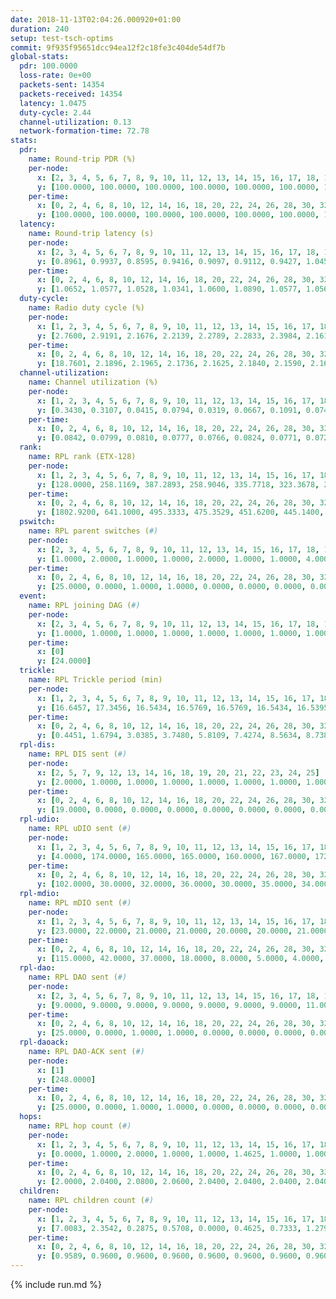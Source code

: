 ```yaml
---
date: 2018-11-13T02:04:26.000920+01:00
duration: 240
setup: test-tsch-optims
commit: 9f935f95651dcc94ea12f2c18fe3c404de54df7b
global-stats:
  pdr: 100.0000
  loss-rate: 0e+00
  packets-sent: 14354
  packets-received: 14354
  latency: 1.0475
  duty-cycle: 2.44
  channel-utilization: 0.13
  network-formation-time: 72.78
stats:
  pdr:
    name: Round-trip PDR (%)
    per-node:
      x: [2, 3, 4, 5, 6, 7, 8, 9, 10, 11, 12, 13, 14, 15, 16, 17, 18, 19, 20, 21, 22, 23, 24, 25]
      y: [100.0000, 100.0000, 100.0000, 100.0000, 100.0000, 100.0000, 100.0000, 100.0000, 100.0000, 100.0000, 100.0000, 100.0000, 100.0000, 100.0000, 100.0000, 100.0000, 100.0000, 100.0000, 100.0000, 100.0000, 100.0000, 100.0000, 100.0000, 100.0000]
    per-time:
      x: [0, 2, 4, 6, 8, 10, 12, 14, 16, 18, 20, 22, 24, 26, 28, 30, 32, 34, 36, 38, 40, 42, 44, 46, 48, 50, 52, 54, 56, 58, 60, 62, 64, 66, 68, 70, 72, 74, 76, 78, 80, 82, 84, 86, 88, 90, 92, 94, 96, 98, 100, 102, 104, 106, 108, 110, 112, 114, 116, 118, 120, 122, 124, 126, 128, 130, 132, 134, 136, 138, 140, 142, 144, 146, 148, 150, 152, 154, 156, 158, 160, 162, 164, 166, 168, 170, 172, 174, 176, 178, 180, 182, 184, 186, 188, 190, 192, 194, 196, 198, 200, 202, 204, 206, 208, 210, 212, 214, 216, 218, 220, 222, 224, 226, 228, 230, 232, 234, 236, 238, 240]
      y: [100.0000, 100.0000, 100.0000, 100.0000, 100.0000, 100.0000, 100.0000, 100.0000, 100.0000, 100.0000, 100.0000, 100.0000, 100.0000, 100.0000, 100.0000, 100.0000, 100.0000, 100.0000, 100.0000, 100.0000, 100.0000, 100.0000, 100.0000, 100.0000, 100.0000, 100.0000, 100.0000, 100.0000, 100.0000, 100.0000, 100.0000, 100.0000, 100.0000, 100.0000, 100.0000, 100.0000, 100.0000, 100.0000, 100.0000, 100.0000, 100.0000, 100.0000, 100.0000, 100.0000, 100.0000, 100.0000, 100.0000, 100.0000, 100.0000, 100.0000, 100.0000, 100.0000, 100.0000, 100.0000, 100.0000, 100.0000, 100.0000, 100.0000, 100.0000, 100.0000, 100.0000, 100.0000, 100.0000, 100.0000, 100.0000, 100.0000, 100.0000, 100.0000, 100.0000, 100.0000, 100.0000, 100.0000, 100.0000, 100.0000, 100.0000, 100.0000, 100.0000, 100.0000, 100.0000, 100.0000, 100.0000, 100.0000, 100.0000, 100.0000, 100.0000, 100.0000, 100.0000, 100.0000, 100.0000, 100.0000, 100.0000, 100.0000, 100.0000, 100.0000, 100.0000, 100.0000, 100.0000, 100.0000, 100.0000, 100.0000, 100.0000, 100.0000, 100.0000, 100.0000, 100.0000, 100.0000, 100.0000, 100.0000, 100.0000, 100.0000, 100.0000, 100.0000, 100.0000, 100.0000, 100.0000, 100.0000, 100.0000, 100.0000, 100.0000, 100.0000, null]
  latency:
    name: Round-trip latency (s)
    per-node:
      x: [2, 3, 4, 5, 6, 7, 8, 9, 10, 11, 12, 13, 14, 15, 16, 17, 18, 19, 20, 21, 22, 23, 24, 25]
      y: [0.8961, 0.9937, 0.8595, 0.9416, 0.9097, 0.9112, 0.9427, 1.0455, 0.8910, 0.9916, 0.9584, 1.0523, 1.1202, 1.0227, 1.0238, 1.1461, 1.0538, 1.1772, 1.1850, 1.2230, 1.1391, 1.2387, 1.2190, 1.1878]
    per-time:
      x: [0, 2, 4, 6, 8, 10, 12, 14, 16, 18, 20, 22, 24, 26, 28, 30, 32, 34, 36, 38, 40, 42, 44, 46, 48, 50, 52, 54, 56, 58, 60, 62, 64, 66, 68, 70, 72, 74, 76, 78, 80, 82, 84, 86, 88, 90, 92, 94, 96, 98, 100, 102, 104, 106, 108, 110, 112, 114, 116, 118, 120, 122, 124, 126, 128, 130, 132, 134, 136, 138, 140, 142, 144, 146, 148, 150, 152, 154, 156, 158, 160, 162, 164, 166, 168, 170, 172, 174, 176, 178, 180, 182, 184, 186, 188, 190, 192, 194, 196, 198, 200, 202, 204, 206, 208, 210, 212, 214, 216, 218, 220, 222, 224, 226, 228, 230, 232, 234, 236, 238, 240]
      y: [1.0652, 1.0577, 1.0528, 1.0341, 1.0600, 1.0890, 1.0577, 1.0569, 1.0658, 1.0574, 1.0765, 1.0675, 1.0433, 1.0571, 1.0791, 1.0714, 1.0712, 1.0588, 1.0663, 1.0465, 1.0602, 1.0678, 1.0737, 1.0548, 1.0520, 1.0524, 1.0497, 1.0544, 1.0858, 1.0651, 1.1114, 1.0815, 1.0900, 1.0487, 1.0904, 1.0926, 1.0966, 1.0999, 1.0999, 1.0732, 1.0661, 1.1294, 1.1371, 1.1185, 1.0540, 1.0389, 1.0313, 1.0444, 1.0164, 1.0286, 1.0302, 1.0234, 1.0182, 1.0377, 1.0356, 1.0265, 1.0378, 1.0422, 1.0559, 1.0511, 1.0431, 1.0682, 1.0461, 1.0458, 1.0330, 1.0437, 1.0454, 1.0340, 1.0656, 1.0498, 1.0520, 1.0489, 1.0610, 1.0322, 1.0489, 1.0422, 1.0306, 1.0541, 1.0387, 1.0574, 1.0719, 1.0269, 1.0503, 1.0534, 1.0348, 1.0281, 1.0431, 1.0155, 1.0078, 1.0366, 1.0196, 1.0127, 1.0163, 1.0137, 1.0026, 1.0357, 1.0359, 1.0242, 1.0144, 1.0105, 1.0343, 1.0466, 1.0235, 1.0340, 1.0276, 1.0211, 1.0230, 1.0178, 1.0390, 1.0050, 1.0078, 1.0170, 1.0117, 1.0287, 1.0196, 1.0227, 1.0128, 1.0081, 1.0129, 1.0301, null]
  duty-cycle:
    name: Radio duty cycle (%)
    per-node:
      x: [1, 2, 3, 4, 5, 6, 7, 8, 9, 10, 11, 12, 13, 14, 15, 16, 17, 18, 19, 20, 21, 22, 23, 24, 25]
      y: [2.7600, 2.9191, 2.1676, 2.2139, 2.2789, 2.2833, 2.3984, 2.1616, 2.1445, 2.1643, 2.1713, 2.4240, 2.5121, 2.1902, 2.2437, 2.2727, 2.1609, 2.3605, 2.4353, 2.4281, 2.3069, 2.2963, 2.3154, 2.3580, 2.3128]
    per-time:
      x: [0, 2, 4, 6, 8, 10, 12, 14, 16, 18, 20, 22, 24, 26, 28, 30, 32, 34, 36, 38, 40, 42, 44, 46, 48, 50, 52, 54, 56, 58, 60, 62, 64, 66, 68, 70, 72, 74, 76, 78, 80, 82, 84, 86, 88, 90, 92, 94, 96, 98, 100, 102, 104, 106, 108, 110, 112, 114, 116, 118, 120, 122, 124, 126, 128, 130, 132, 134, 136, 138, 140, 142, 144, 146, 148, 150, 152, 154, 156, 158, 160, 162, 164, 166, 168, 170, 172, 174, 176, 178, 180, 182, 184, 186, 188, 190, 192, 194, 196, 198, 200, 202, 204, 206, 208, 210, 212, 214, 216, 218, 220, 222, 224, 226, 228, 230, 232, 234, 236, 238, 240]
      y: [18.7601, 2.1896, 2.1965, 2.1736, 2.1625, 2.1840, 2.1590, 2.1662, 2.1667, 2.1625, 2.1611, 2.1601, 2.1681, 2.1519, 2.2117, 2.1823, 2.1642, 2.1640, 2.1690, 2.1610, 2.1572, 2.1554, 2.1735, 2.1634, 2.1677, 2.1654, 2.1697, 2.1656, 2.1836, 2.1903, 2.1829, 2.1964, 2.2029, 2.1844, 2.1795, 2.1829, 2.1987, 2.2099, 2.1811, 2.1768, 2.8822, 2.8883, 2.9120, 2.8915, 2.1889, 2.1693, 2.1583, 2.1586, 2.1662, 2.1510, 2.1600, 2.1673, 2.1565, 2.1501, 2.1647, 2.1607, 2.1653, 2.1857, 2.1844, 2.1831, 2.1783, 2.1892, 2.1898, 2.1864, 2.1876, 2.1805, 2.1817, 2.1606, 2.1788, 2.1819, 2.1836, 2.1572, 2.1821, 2.1587, 2.1788, 2.2043, 2.1725, 2.1690, 2.1857, 2.1712, 2.2030, 2.1827, 2.1800, 2.1775, 2.1725, 2.1775, 2.1816, 2.1810, 2.1642, 2.1636, 2.1745, 2.1660, 2.1807, 2.1708, 2.1784, 2.1647, 2.1657, 2.1821, 2.1674, 2.1763, 2.1604, 2.1894, 2.1804, 2.1771, 2.1725, 2.1738, 2.1511, 2.1816, 2.1735, 2.1893, 2.1678, 2.1766, 2.1811, 2.1615, 2.1813, 2.1678, 2.1809, 2.1596, 2.1687, 2.1733, null]
  channel-utilization:
    name: Channel utilization (%)
    per-node:
      x: [1, 2, 3, 4, 5, 6, 7, 8, 9, 10, 11, 12, 13, 14, 15, 16, 17, 18, 19, 20, 21, 22, 23, 24, 25]
      y: [0.3430, 0.3107, 0.0415, 0.0794, 0.0319, 0.0667, 0.1091, 0.0742, 0.0312, 0.0703, 0.0325, 0.1755, 0.1346, 0.0330, 0.0616, 0.0791, 0.0366, 0.0999, 0.0480, 0.0619, 0.0339, 0.0394, 0.0339, 0.0316, 0.0312]
    per-time:
      x: [0, 2, 4, 6, 8, 10, 12, 14, 16, 18, 20, 22, 24, 26, 28, 30, 32, 34, 36, 38, 40, 42, 44, 46, 48, 50, 52, 54, 56, 58, 60, 62, 64, 66, 68, 70, 72, 74, 76, 78, 80, 82, 84, 86, 88, 90, 92, 94, 96, 98, 100, 102, 104, 106, 108, 110, 112, 114, 116, 118, 120, 122, 124, 126, 128, 130, 132, 134, 136, 138, 140, 142, 144, 146, 148, 150, 152, 154, 156, 158, 160, 162, 164, 166, 168, 170, 172, 174, 176, 178, 180, 182, 184, 186, 188, 190, 192, 194, 196, 198, 200, 202, 204, 206, 208, 210, 212, 214, 216, 218, 220, 222, 224, 226, 228, 230, 232, 234, 236, 238, 240]
      y: [0.0842, 0.0799, 0.0810, 0.0777, 0.0766, 0.0824, 0.0771, 0.0723, 0.0762, 0.0800, 0.0764, 0.0757, 0.0781, 0.0732, 0.0915, 0.0815, 0.0781, 0.0762, 0.0785, 0.0766, 0.0727, 0.0758, 0.0780, 0.0753, 0.0739, 0.0758, 0.0782, 0.0756, 0.0815, 0.0839, 0.0837, 0.0848, 0.0880, 0.0812, 0.0790, 0.0832, 0.0860, 0.0889, 0.0799, 0.0810, 0.3298, 0.2828, 0.3021, 0.2979, 0.0817, 0.0772, 0.0746, 0.0730, 0.0761, 0.0711, 0.0743, 0.0765, 0.0739, 0.0733, 0.0771, 0.0751, 0.0794, 0.0838, 0.0825, 0.0822, 0.0814, 0.0851, 0.0852, 0.0844, 0.0842, 0.0794, 0.0802, 0.0736, 0.0789, 0.0795, 0.0797, 0.0744, 0.0790, 0.0734, 0.0806, 0.0855, 0.0766, 0.0750, 0.0813, 0.0781, 0.0856, 0.0805, 0.0804, 0.0798, 0.0765, 0.0788, 0.0775, 0.0789, 0.0750, 0.0748, 0.0787, 0.0762, 0.0806, 0.0774, 0.0799, 0.0754, 0.0770, 0.0832, 0.0771, 0.0805, 0.0749, 0.0841, 0.0790, 0.0798, 0.0779, 0.0796, 0.0723, 0.0817, 0.0791, 0.0831, 0.0756, 0.0777, 0.0797, 0.0759, 0.0804, 0.0769, 0.0800, 0.0754, 0.0773, 0.0764, null]
  rank:
    name: RPL rank (ETX-128)
    per-node:
      x: [1, 2, 3, 4, 5, 6, 7, 8, 9, 10, 11, 12, 13, 14, 15, 16, 17, 18, 19, 20, 21, 22, 23, 24, 25]
      y: [128.0000, 258.1169, 387.2893, 258.9046, 335.7718, 323.3678, 280.2033, 301.5768, 434.8811, 275.9876, 439.9431, 379.1728, 403.0664, 494.1619, 481.2049, 489.3347, 558.7652, 569.7224, 580.2857, 593.2066, 683.8745, 709.2459, 746.0754, 717.4297, 962.5524]
    per-time:
      x: [0, 2, 4, 6, 8, 10, 12, 14, 16, 18, 20, 22, 24, 26, 28, 30, 32, 34, 36, 38, 40, 42, 44, 46, 48, 50, 52, 54, 56, 58, 60, 62, 64, 66, 68, 70, 72, 74, 76, 78, 80, 82, 84, 86, 88, 90, 92, 94, 96, 98, 100, 102, 104, 106, 108, 110, 112, 114, 116, 118, 120, 122, 124, 126, 128, 130, 132, 134, 136, 138, 140, 142, 144, 146, 148, 150, 152, 154, 156, 158, 160, 162, 164, 166, 168, 170, 172, 174, 176, 178, 180, 182, 184, 186, 188, 190, 192, 194, 196, 198, 200, 202, 204, 206, 208, 210, 212, 214, 216, 218, 220, 222, 224, 226, 228, 230, 232, 234, 236, 238, 240]
      y: [1802.9200, 641.1000, 495.3333, 475.3529, 451.6200, 445.1400, 453.6000, 447.4000, 449.2800, 445.9400, 452.5600, 448.2800, 450.6471, 444.4600, 455.5400, 455.8400, 461.0600, 479.9200, 486.8200, 480.2500, 470.0000, 469.4600, 479.9400, 478.5400, 478.7000, 524.3000, 516.3922, 517.0800, 518.1400, 512.7800, 504.0185, 481.5385, 487.1000, 489.2000, 496.2200, 493.8431, 481.6863, 466.1296, 452.7800, 462.1800, 367.9677, 276.9436, 276.9264, 287.6250, 479.0962, 468.1200, 446.7037, 443.1600, 443.6275, 434.3400, 434.0588, 430.6600, 431.4000, 431.2200, 433.8600, 422.2745, 428.5283, 433.2200, 434.1000, 444.0600, 452.8200, 474.5000, 478.9600, 479.8400, 468.5185, 456.1961, 462.3462, 443.1176, 431.0400, 428.5000, 435.0400, 437.1200, 434.0800, 437.0200, 438.8235, 448.1698, 436.5000, 431.6800, 436.1400, 436.5000, 440.4706, 435.3725, 425.9000, 426.4800, 439.8431, 433.8039, 441.2200, 444.5385, 436.9216, 437.6275, 442.6863, 453.2157, 458.5686, 467.0769, 451.1600, 447.8077, 445.1200, 467.4510, 468.3137, 446.6731, 440.9000, 450.2200, 446.0000, 445.2400, 447.5800, 456.9000, 455.2549, 452.9038, 447.0600, 444.0588, 441.3137, 435.1600, 430.2400, 435.5600, 440.1200, 447.5600, 444.5000, 444.2600, 443.5000, 439.9608, 256.0000]
  pswitch:
    name: RPL parent switches (#)
    per-node:
      x: [2, 3, 4, 5, 6, 7, 8, 9, 10, 11, 12, 13, 14, 15, 16, 17, 18, 19, 20, 21, 22, 23, 24, 25]
      y: [1.0000, 2.0000, 1.0000, 1.0000, 2.0000, 1.0000, 1.0000, 4.0000, 1.0000, 6.0000, 3.0000, 1.0000, 7.0000, 4.0000, 2.0000, 7.0000, 5.0000, 5.0000, 2.0000, 7.0000, 4.0000, 12.0000, 9.0000, 8.0000]
    per-time:
      x: [0, 2, 4, 6, 8, 10, 12, 14, 16, 18, 20, 22, 24, 26, 28, 30, 32, 34, 36, 38, 40, 42, 44, 46, 48, 50, 52, 54, 56, 58, 60, 62, 64, 66, 68, 70, 72, 74, 76, 78, 80, 82, 84, 86, 88, 90, 92, 94, 96, 98, 100, 102, 104, 106, 108, 110, 112, 114, 116, 118, 120, 122, 124, 126, 128, 130, 132, 134, 136, 138, 140, 142, 144, 146, 148, 150, 152, 154, 156, 158, 160, 162, 164, 166, 168, 170, 172, 174, 176, 178, 180, 182, 184, 186, 188, 190, 192, 194, 196, 198, 200, 202, 204, 206, 208, 210, 212, 214, 216, 218, 220, 222, 224, 226, 228, 230, 232, 234, 236, 238]
      y: [25.0000, 0.0000, 1.0000, 1.0000, 0.0000, 0.0000, 0.0000, 0.0000, 0.0000, 0.0000, 0.0000, 0.0000, 1.0000, 0.0000, 0.0000, 0.0000, 0.0000, 0.0000, 0.0000, 2.0000, 1.0000, 0.0000, 0.0000, 0.0000, 0.0000, 0.0000, 1.0000, 0.0000, 0.0000, 0.0000, 4.0000, 2.0000, 0.0000, 0.0000, 0.0000, 1.0000, 1.0000, 4.0000, 0.0000, 0.0000, 1.0000, 0.0000, 0.0000, 1.0000, 2.0000, 0.0000, 4.0000, 0.0000, 1.0000, 0.0000, 1.0000, 0.0000, 0.0000, 0.0000, 0.0000, 1.0000, 3.0000, 0.0000, 0.0000, 0.0000, 0.0000, 0.0000, 0.0000, 0.0000, 4.0000, 1.0000, 2.0000, 1.0000, 0.0000, 0.0000, 0.0000, 0.0000, 0.0000, 0.0000, 1.0000, 3.0000, 0.0000, 0.0000, 0.0000, 0.0000, 1.0000, 1.0000, 0.0000, 0.0000, 1.0000, 1.0000, 0.0000, 2.0000, 1.0000, 1.0000, 1.0000, 1.0000, 1.0000, 2.0000, 0.0000, 2.0000, 0.0000, 1.0000, 1.0000, 2.0000, 0.0000, 0.0000, 1.0000, 0.0000, 0.0000, 0.0000, 1.0000, 2.0000, 0.0000, 1.0000, 1.0000, 0.0000, 0.0000, 0.0000, 0.0000, 0.0000, 0.0000, 0.0000, 0.0000, 1.0000]
  event:
    name: RPL joining DAG (#)
    per-node:
      x: [2, 3, 4, 5, 6, 7, 8, 9, 10, 11, 12, 13, 14, 15, 16, 17, 18, 19, 20, 21, 22, 23, 24, 25]
      y: [1.0000, 1.0000, 1.0000, 1.0000, 1.0000, 1.0000, 1.0000, 1.0000, 1.0000, 1.0000, 1.0000, 1.0000, 1.0000, 1.0000, 1.0000, 1.0000, 1.0000, 1.0000, 1.0000, 1.0000, 1.0000, 1.0000, 1.0000, 1.0000]
    per-time:
      x: [0]
      y: [24.0000]
  trickle:
    name: RPL Trickle period (min)
    per-node:
      x: [1, 2, 3, 4, 5, 6, 7, 8, 9, 10, 11, 12, 13, 14, 15, 16, 17, 18, 19, 20, 21, 22, 23, 24, 25]
      y: [16.6457, 17.3456, 16.5434, 16.5769, 16.5769, 16.5434, 16.5395, 16.5769, 16.4492, 16.5758, 16.3332, 16.5843, 16.5395, 16.2151, 16.5370, 16.5293, 16.5484, 16.3408, 16.4874, 16.5293, 16.4758, 16.3292, 16.3721, 16.3522, 16.3477]
    per-time:
      x: [0, 2, 4, 6, 8, 10, 12, 14, 16, 18, 20, 22, 24, 26, 28, 30, 32, 34, 36, 38, 40, 42, 44, 46, 48, 50, 52, 54, 56, 58, 60, 62, 64, 66, 68, 70, 72, 74, 76, 78, 80, 82, 84, 86, 88, 90, 92, 94, 96, 98, 100, 102, 104, 106, 108, 110, 112, 114, 116, 118, 120, 122, 124, 126, 128, 130, 132, 134, 136, 138, 140, 142, 144, 146, 148, 150, 152, 154, 156, 158, 160, 162, 164, 166, 168, 170, 172, 174, 176, 178, 180, 182, 184, 186, 188, 190, 192, 194, 196, 198, 200, 202, 204, 206, 208, 210, 212, 214, 216, 218, 220, 222, 224, 226, 228, 230, 232, 234, 236, 238, 240]
      y: [0.4451, 1.6794, 3.0385, 3.7480, 5.8109, 7.4274, 8.5634, 8.7381, 9.9615, 14.8548, 16.0782, 17.4763, 17.4763, 17.4763, 17.4763, 17.4763, 17.4763, 17.4763, 17.4763, 17.4763, 17.4763, 17.4763, 17.4763, 17.4763, 17.4763, 17.4763, 17.4763, 17.4763, 17.4763, 17.4763, 17.4763, 17.4763, 17.4763, 17.4763, 17.4763, 17.4763, 17.4763, 17.4763, 17.4763, 17.4763, 17.4763, 17.4763, 17.4763, 17.4763, 17.4763, 17.4763, 17.4763, 17.4763, 17.4763, 17.4763, 17.4763, 17.4763, 17.4763, 17.4763, 17.4763, 17.4763, 17.4763, 17.4763, 17.4763, 17.4763, 17.4763, 17.4763, 17.4763, 17.4763, 17.4763, 17.4763, 17.4763, 17.4763, 17.4763, 17.4763, 17.4763, 17.4763, 17.4763, 17.4763, 17.4763, 17.4763, 17.4763, 17.4763, 17.4763, 17.4763, 17.4763, 17.4763, 17.4763, 17.4763, 17.4763, 17.4763, 17.4763, 17.4763, 17.4763, 17.4763, 17.4763, 17.4763, 17.4763, 17.4763, 17.4763, 17.4763, 17.4763, 17.4763, 17.4763, 17.4763, 17.4763, 17.4763, 17.4763, 17.4763, 17.4763, 17.4763, 17.4763, 17.4763, 17.4763, 17.4763, 17.4763, 17.4763, 17.4763, 17.4763, 17.4763, 17.4763, 17.4763, 17.4763, 17.4763, 17.4763, 17.4763]
  rpl-dis:
    name: RPL DIS sent (#)
    per-node:
      x: [2, 5, 7, 9, 12, 13, 14, 16, 18, 19, 20, 21, 22, 23, 24, 25]
      y: [2.0000, 1.0000, 1.0000, 1.0000, 1.0000, 1.0000, 1.0000, 1.0000, 1.0000, 2.0000, 1.0000, 2.0000, 2.0000, 1.0000, 1.0000, 2.0000]
    per-time:
      x: [0, 2, 4, 6, 8, 10, 12, 14, 16, 18, 20, 22, 24, 26, 28, 30, 32, 34, 36, 38, 40, 42, 44, 46, 48, 50, 52, 54, 56, 58, 60, 62, 64, 66, 68, 70, 72, 74, 76, 78, 80, 82, 84]
      y: [19.0000, 0.0000, 0.0000, 0.0000, 0.0000, 0.0000, 0.0000, 0.0000, 0.0000, 0.0000, 0.0000, 0.0000, 0.0000, 0.0000, 0.0000, 0.0000, 0.0000, 0.0000, 0.0000, 0.0000, 0.0000, 0.0000, 0.0000, 0.0000, 0.0000, 0.0000, 0.0000, 0.0000, 0.0000, 0.0000, 0.0000, 0.0000, 0.0000, 0.0000, 0.0000, 0.0000, 0.0000, 0.0000, 0.0000, 0.0000, 0.0000, 1.0000, 1.0000]
  rpl-udio:
    name: RPL uDIO sent (#)
    per-node:
      x: [1, 2, 3, 4, 5, 6, 7, 8, 9, 10, 11, 12, 13, 14, 15, 16, 17, 18, 19, 20, 21, 22, 23, 24, 25]
      y: [4.0000, 174.0000, 165.0000, 165.0000, 160.0000, 167.0000, 172.0000, 164.0000, 163.0000, 165.0000, 170.0000, 166.0000, 162.0000, 166.0000, 165.0000, 170.0000, 167.0000, 151.0000, 170.0000, 164.0000, 175.0000, 167.0000, 166.0000, 172.0000, 167.0000]
    per-time:
      x: [0, 2, 4, 6, 8, 10, 12, 14, 16, 18, 20, 22, 24, 26, 28, 30, 32, 34, 36, 38, 40, 42, 44, 46, 48, 50, 52, 54, 56, 58, 60, 62, 64, 66, 68, 70, 72, 74, 76, 78, 80, 82, 84, 86, 88, 90, 92, 94, 96, 98, 100, 102, 104, 106, 108, 110, 112, 114, 116, 118, 120, 122, 124, 126, 128, 130, 132, 134, 136, 138, 140, 142, 144, 146, 148, 150, 152, 154, 156, 158, 160, 162, 164, 166, 168, 170, 172, 174, 176, 178, 180, 182, 184, 186, 188, 190, 192, 194, 196, 198, 200, 202, 204, 206, 208, 210, 212, 214, 216, 218, 220, 222, 224, 226, 228, 230, 232, 234, 236, 238, 240]
      y: [102.0000, 30.0000, 32.0000, 36.0000, 30.0000, 35.0000, 34.0000, 33.0000, 29.0000, 31.0000, 31.0000, 32.0000, 32.0000, 34.0000, 33.0000, 33.0000, 39.0000, 34.0000, 35.0000, 32.0000, 29.0000, 31.0000, 30.0000, 33.0000, 29.0000, 40.0000, 32.0000, 34.0000, 35.0000, 28.0000, 39.0000, 34.0000, 37.0000, 31.0000, 30.0000, 36.0000, 31.0000, 34.0000, 35.0000, 30.0000, 41.0000, 40.0000, 32.0000, 26.0000, 32.0000, 34.0000, 35.0000, 34.0000, 31.0000, 32.0000, 28.0000, 32.0000, 31.0000, 31.0000, 33.0000, 30.0000, 33.0000, 28.0000, 32.0000, 33.0000, 33.0000, 40.0000, 28.0000, 37.0000, 29.0000, 34.0000, 27.0000, 30.0000, 33.0000, 30.0000, 34.0000, 36.0000, 29.0000, 30.0000, 34.0000, 36.0000, 37.0000, 30.0000, 37.0000, 33.0000, 32.0000, 36.0000, 31.0000, 34.0000, 33.0000, 31.0000, 35.0000, 34.0000, 31.0000, 29.0000, 39.0000, 35.0000, 32.0000, 31.0000, 33.0000, 30.0000, 32.0000, 33.0000, 37.0000, 33.0000, 29.0000, 38.0000, 29.0000, 30.0000, 36.0000, 29.0000, 34.0000, 30.0000, 29.0000, 35.0000, 29.0000, 33.0000, 31.0000, 33.0000, 32.0000, 34.0000, 31.0000, 35.0000, 30.0000, 28.0000, 11.0000]
  rpl-mdio:
    name: RPL mDIO sent (#)
    per-node:
      x: [1, 2, 3, 4, 5, 6, 7, 8, 9, 10, 11, 12, 13, 14, 15, 16, 17, 18, 19, 20, 21, 22, 23, 24, 25]
      y: [23.0000, 22.0000, 21.0000, 21.0000, 20.0000, 20.0000, 21.0000, 22.0000, 24.0000, 21.0000, 26.0000, 21.0000, 21.0000, 28.0000, 21.0000, 21.0000, 22.0000, 26.0000, 21.0000, 20.0000, 21.0000, 25.0000, 25.0000, 25.0000, 25.0000]
    per-time:
      x: [0, 2, 4, 6, 8, 10, 12, 14, 16, 18, 20, 22, 24, 26, 28, 30, 32, 34, 36, 38, 40, 42, 44, 46, 48, 50, 52, 54, 56, 58, 60, 62, 64, 66, 68, 70, 72, 74, 76, 78, 80, 82, 84, 86, 88, 90, 92, 94, 96, 98, 100, 102, 104, 106, 108, 110, 112, 114, 116, 118, 120, 122, 124, 126, 128, 130, 132, 134, 136, 138, 140, 142, 144, 146, 148, 150, 152, 154, 156, 158, 160, 162, 164, 166, 168, 170, 172, 174, 176, 178, 180, 182, 184, 186, 188, 190, 192, 194, 196, 198, 200, 202, 204, 206, 208, 210, 212, 214, 216, 218, 220, 222, 224, 226, 228, 230, 232, 234, 236, 238, 240]
      y: [115.0000, 42.0000, 37.0000, 18.0000, 8.0000, 5.0000, 4.0000, 11.0000, 7.0000, 5.0000, 0.0000, 1.0000, 0.0000, 2.0000, 6.0000, 9.0000, 4.0000, 1.0000, 2.0000, 1.0000, 0.0000, 0.0000, 3.0000, 3.0000, 8.0000, 6.0000, 4.0000, 1.0000, 0.0000, 0.0000, 1.0000, 3.0000, 3.0000, 9.0000, 5.0000, 2.0000, 2.0000, 0.0000, 0.0000, 1.0000, 6.0000, 4.0000, 2.0000, 9.0000, 2.0000, 1.0000, 0.0000, 1.0000, 1.0000, 6.0000, 6.0000, 7.0000, 2.0000, 2.0000, 0.0000, 0.0000, 0.0000, 2.0000, 7.0000, 5.0000, 7.0000, 2.0000, 2.0000, 0.0000, 0.0000, 3.0000, 3.0000, 5.0000, 7.0000, 5.0000, 2.0000, 0.0000, 0.0000, 0.0000, 1.0000, 8.0000, 7.0000, 4.0000, 3.0000, 1.0000, 1.0000, 0.0000, 0.0000, 2.0000, 5.0000, 5.0000, 8.0000, 3.0000, 2.0000, 0.0000, 0.0000, 1.0000, 3.0000, 5.0000, 9.0000, 4.0000, 2.0000, 1.0000, 0.0000, 0.0000, 2.0000, 3.0000, 9.0000, 4.0000, 5.0000, 1.0000, 1.0000, 0.0000, 0.0000, 5.0000, 4.0000, 6.0000, 4.0000, 2.0000, 1.0000, 3.0000, 0.0000, 0.0000, 2.0000, 5.0000, 3.0000]
  rpl-dao:
    name: RPL DAO sent (#)
    per-node:
      x: [2, 3, 4, 5, 6, 7, 8, 9, 10, 11, 12, 13, 14, 15, 16, 17, 18, 19, 20, 21, 22, 23, 24, 25]
      y: [9.0000, 9.0000, 9.0000, 9.0000, 9.0000, 9.0000, 9.0000, 11.0000, 9.0000, 10.0000, 9.0000, 9.0000, 13.0000, 10.0000, 9.0000, 11.0000, 11.0000, 11.0000, 9.0000, 12.0000, 11.0000, 14.0000, 13.0000, 14.0000]
    per-time:
      x: [0, 2, 4, 6, 8, 10, 12, 14, 16, 18, 20, 22, 24, 26, 28, 30, 32, 34, 36, 38, 40, 42, 44, 46, 48, 50, 52, 54, 56, 58, 60, 62, 64, 66, 68, 70, 72, 74, 76, 78, 80, 82, 84, 86, 88, 90, 92, 94, 96, 98, 100, 102, 104, 106, 108, 110, 112, 114, 116, 118, 120, 122, 124, 126, 128, 130, 132, 134, 136, 138, 140, 142, 144, 146, 148, 150, 152, 154, 156, 158, 160, 162, 164, 166, 168, 170, 172, 174, 176, 178, 180, 182, 184, 186, 188, 190, 192, 194, 196, 198, 200, 202, 204, 206, 208, 210, 212, 214, 216, 218, 220, 222, 224, 226, 228, 230, 232, 234, 236, 238, 240]
      y: [25.0000, 0.0000, 1.0000, 1.0000, 0.0000, 0.0000, 0.0000, 0.0000, 0.0000, 0.0000, 0.0000, 0.0000, 1.0000, 0.0000, 22.0000, 0.0000, 0.0000, 0.0000, 1.0000, 2.0000, 1.0000, 0.0000, 0.0000, 0.0000, 0.0000, 0.0000, 1.0000, 1.0000, 14.0000, 5.0000, 4.0000, 2.0000, 0.0000, 2.0000, 0.0000, 1.0000, 1.0000, 4.0000, 0.0000, 0.0000, 3.0000, 1.0000, 5.0000, 6.0000, 2.0000, 1.0000, 3.0000, 0.0000, 2.0000, 0.0000, 1.0000, 2.0000, 0.0000, 0.0000, 2.0000, 2.0000, 4.0000, 9.0000, 1.0000, 0.0000, 4.0000, 0.0000, 1.0000, 1.0000, 5.0000, 2.0000, 2.0000, 1.0000, 1.0000, 2.0000, 0.0000, 6.0000, 2.0000, 0.0000, 3.0000, 3.0000, 0.0000, 1.0000, 4.0000, 2.0000, 2.0000, 1.0000, 1.0000, 1.0000, 2.0000, 4.0000, 4.0000, 2.0000, 2.0000, 2.0000, 1.0000, 1.0000, 3.0000, 3.0000, 1.0000, 2.0000, 0.0000, 2.0000, 3.0000, 5.0000, 5.0000, 1.0000, 1.0000, 1.0000, 0.0000, 0.0000, 2.0000, 5.0000, 1.0000, 2.0000, 1.0000, 1.0000, 2.0000, 2.0000, 6.0000, 0.0000, 2.0000, 1.0000, 0.0000, 1.0000, 0.0000]
  rpl-daoack:
    name: RPL DAO-ACK sent (#)
    per-node:
      x: [1]
      y: [248.0000]
    per-time:
      x: [0, 2, 4, 6, 8, 10, 12, 14, 16, 18, 20, 22, 24, 26, 28, 30, 32, 34, 36, 38, 40, 42, 44, 46, 48, 50, 52, 54, 56, 58, 60, 62, 64, 66, 68, 70, 72, 74, 76, 78, 80, 82, 84, 86, 88, 90, 92, 94, 96, 98, 100, 102, 104, 106, 108, 110, 112, 114, 116, 118, 120, 122, 124, 126, 128, 130, 132, 134, 136, 138, 140, 142, 144, 146, 148, 150, 152, 154, 156, 158, 160, 162, 164, 166, 168, 170, 172, 174, 176, 178, 180, 182, 184, 186, 188, 190, 192, 194, 196, 198, 200, 202, 204, 206, 208, 210, 212, 214, 216, 218, 220, 222, 224, 226, 228, 230, 232, 234, 236, 238, 240]
      y: [25.0000, 0.0000, 1.0000, 1.0000, 0.0000, 0.0000, 0.0000, 0.0000, 0.0000, 0.0000, 0.0000, 0.0000, 1.0000, 0.0000, 22.0000, 0.0000, 0.0000, 0.0000, 1.0000, 2.0000, 1.0000, 0.0000, 0.0000, 0.0000, 0.0000, 0.0000, 1.0000, 1.0000, 14.0000, 5.0000, 4.0000, 2.0000, 0.0000, 2.0000, 0.0000, 1.0000, 1.0000, 4.0000, 0.0000, 0.0000, 3.0000, 1.0000, 5.0000, 6.0000, 2.0000, 1.0000, 3.0000, 0.0000, 2.0000, 0.0000, 1.0000, 2.0000, 0.0000, 0.0000, 2.0000, 2.0000, 3.0000, 9.0000, 1.0000, 0.0000, 4.0000, 0.0000, 1.0000, 1.0000, 5.0000, 2.0000, 2.0000, 1.0000, 1.0000, 2.0000, 0.0000, 6.0000, 2.0000, 0.0000, 3.0000, 3.0000, 0.0000, 1.0000, 4.0000, 2.0000, 2.0000, 1.0000, 1.0000, 1.0000, 2.0000, 4.0000, 4.0000, 2.0000, 2.0000, 2.0000, 1.0000, 1.0000, 3.0000, 3.0000, 1.0000, 2.0000, 0.0000, 2.0000, 3.0000, 5.0000, 5.0000, 1.0000, 1.0000, 1.0000, 0.0000, 0.0000, 2.0000, 5.0000, 1.0000, 2.0000, 1.0000, 1.0000, 2.0000, 2.0000, 6.0000, 0.0000, 2.0000, 1.0000, 0.0000, 1.0000, 0.0000]
  hops:
    name: RPL hop count (#)
    per-node:
      x: [1, 2, 3, 4, 5, 6, 7, 8, 9, 10, 11, 12, 13, 14, 15, 16, 17, 18, 19, 20, 21, 22, 23, 24, 25]
      y: [0.0000, 1.0000, 2.0000, 1.0000, 1.0000, 1.4625, 1.0000, 1.0000, 2.0000, 1.0000, 2.0000, 1.5292, 2.0000, 2.2542, 2.1417, 2.0000, 3.0000, 2.5875, 3.0333, 3.0000, 3.5167, 3.1208, 3.6917, 3.6444, 3.6904]
    per-time:
      x: [0, 2, 4, 6, 8, 10, 12, 14, 16, 18, 20, 22, 24, 26, 28, 30, 32, 34, 36, 38, 40, 42, 44, 46, 48, 50, 52, 54, 56, 58, 60, 62, 64, 66, 68, 70, 72, 74, 76, 78, 80, 82, 84, 86, 88, 90, 92, 94, 96, 98, 100, 102, 104, 106, 108, 110, 112, 114, 116, 118, 120, 122, 124, 126, 128, 130, 132, 134, 136, 138, 140, 142, 144, 146, 148, 150, 152, 154, 156, 158, 160, 162, 164, 166, 168, 170, 172, 174, 176, 178, 180, 182, 184, 186, 188, 190, 192, 194, 196, 198, 200, 202, 204, 206, 208, 210, 212, 214, 216, 218, 220, 222, 224, 226, 228, 230, 232, 234, 236, 238]
      y: [2.0000, 2.0400, 2.0800, 2.0600, 2.0400, 2.0400, 2.0400, 2.0400, 2.0400, 2.0400, 2.0400, 2.0400, 2.0400, 2.0000, 2.0000, 2.0000, 2.0000, 2.0000, 2.0000, 2.0000, 2.0000, 2.0000, 2.0000, 2.0000, 2.0000, 2.0000, 2.0000, 2.0000, 2.0000, 2.1000, 2.2400, 2.2400, 2.2400, 2.2400, 2.2400, 2.2000, 2.1800, 2.1600, 2.1600, 2.1600, 2.1600, 2.1600, 2.1600, 2.1200, 2.0800, 2.0600, 2.0400, 2.0400, 2.0200, 2.0000, 1.9600, 1.9600, 1.9600, 1.9600, 1.9600, 1.9200, 2.2400, 2.2400, 2.2400, 2.2400, 2.2400, 2.2400, 2.2400, 2.2200, 2.1600, 2.1200, 2.1200, 2.1200, 2.1200, 2.1200, 2.1200, 2.1200, 2.1200, 2.1200, 2.1200, 2.1600, 2.1600, 2.1600, 2.1600, 2.1600, 2.1600, 2.1600, 2.1600, 2.1600, 2.1600, 2.1600, 2.1600, 2.1200, 2.1200, 2.1200, 2.1200, 2.1200, 2.1200, 2.1200, 2.1200, 2.1200, 2.1200, 2.1200, 2.1200, 2.1200, 2.1200, 2.1200, 2.1200, 2.1200, 2.1200, 2.1200, 2.1200, 2.1200, 2.1400, 2.1600, 2.1600, 2.1600, 2.1600, 2.1600, 2.1600, 2.1600, 2.1600, 2.1600, 2.1600, 2.1600]
  children:
    name: RPL children count (#)
    per-node:
      x: [1, 2, 3, 4, 5, 6, 7, 8, 9, 10, 11, 12, 13, 14, 15, 16, 17, 18, 19, 20, 21, 22, 23, 24, 25]
      y: [7.0083, 2.3542, 0.2875, 0.5708, 0.0000, 0.4625, 0.7333, 1.2792, 0.0000, 1.3792, 0.0000, 2.1417, 1.9625, 0.0750, 0.5417, 1.2833, 0.0792, 2.2083, 0.5542, 0.8333, 0.0417, 0.1958, 0.0000, 0.0000, 0.0000]
    per-time:
      x: [0, 2, 4, 6, 8, 10, 12, 14, 16, 18, 20, 22, 24, 26, 28, 30, 32, 34, 36, 38, 40, 42, 44, 46, 48, 50, 52, 54, 56, 58, 60, 62, 64, 66, 68, 70, 72, 74, 76, 78, 80, 82, 84, 86, 88, 90, 92, 94, 96, 98, 100, 102, 104, 106, 108, 110, 112, 114, 116, 118, 120, 122, 124, 126, 128, 130, 132, 134, 136, 138, 140, 142, 144, 146, 148, 150, 152, 154, 156, 158, 160, 162, 164, 166, 168, 170, 172, 174, 176, 178, 180, 182, 184, 186, 188, 190, 192, 194, 196, 198, 200, 202, 204, 206, 208, 210, 212, 214, 216, 218, 220, 222, 224, 226, 228, 230, 232, 234, 236, 238]
      y: [0.9589, 0.9600, 0.9600, 0.9600, 0.9600, 0.9600, 0.9600, 0.9600, 0.9600, 0.9600, 0.9600, 0.9600, 0.9600, 0.9600, 0.9600, 0.9600, 0.9600, 0.9600, 0.9600, 0.9600, 0.9600, 0.9600, 0.9600, 0.9600, 0.9600, 0.9600, 0.9600, 0.9600, 0.9600, 0.9600, 0.9600, 0.9600, 0.9600, 0.9600, 0.9600, 0.9600, 0.9600, 0.9600, 0.9600, 0.9600, 0.9600, 0.9600, 0.9600, 0.9600, 0.9600, 0.9600, 0.9600, 0.9600, 0.9600, 0.9600, 0.9600, 0.9600, 0.9600, 0.9600, 0.9600, 0.9600, 0.9600, 0.9600, 0.9600, 0.9600, 0.9600, 0.9600, 0.9600, 0.9600, 0.9600, 0.9600, 0.9600, 0.9600, 0.9600, 0.9600, 0.9600, 0.9600, 0.9600, 0.9600, 0.9600, 0.9600, 0.9600, 0.9600, 0.9600, 0.9600, 0.9600, 0.9600, 0.9600, 0.9600, 0.9600, 0.9600, 0.9600, 0.9600, 0.9600, 0.9600, 0.9600, 0.9600, 0.9600, 0.9600, 0.9600, 0.9600, 0.9600, 0.9600, 0.9600, 0.9600, 0.9600, 0.9600, 0.9600, 0.9600, 0.9600, 0.9600, 0.9600, 0.9600, 0.9600, 0.9600, 0.9600, 0.9600, 0.9600, 0.9600, 0.9600, 0.9600, 0.9600, 0.9600, 0.9600, 0.9600]
---
```


{% include run.md %}
